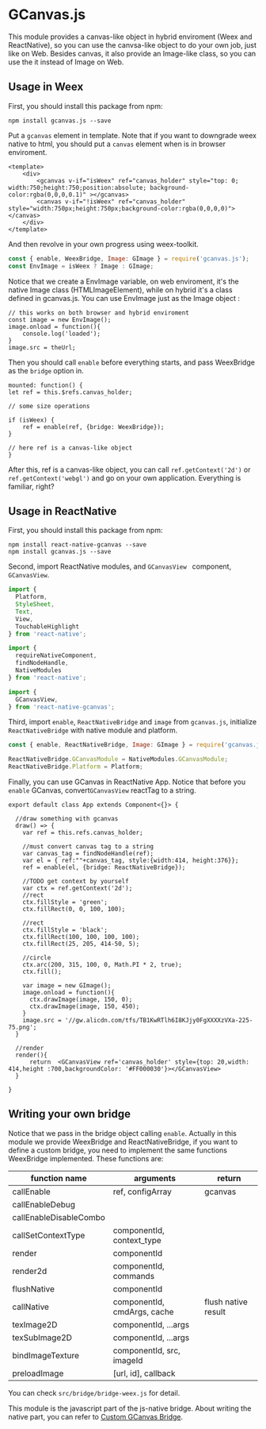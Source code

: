 # GCanvas.js

This module provides a canvas-like object in hybrid enviroment (Weex and ReactNative), so you can use the canvsa-like object to do your own job, just like on Web. Besides canvas, it also provide an Image-like class, so you can use the it  instead of Image on Web.

## Usage in Weex

First, you should install this package from npm:

```
npm install gcanvas.js --save
```

Put a `gcanvas` element in template. Note that if you want to downgrade weex native to html, you should put a `canvas` element when is in browser enviroment.

```vue
<template>
	<div>
		<gcanvas v-if="isWeex" ref="canvas_holder" style="top: 0; width:750;height:750;position:absolute; background-color:rgba(0,0,0,0.1)" ></gcanvas>
		<canvas v-if="!isWeex" ref="canvas_holder" style="width:750px;height:750px;background-color:rgba(0,0,0,0)"></canvas>
	</div>
</template>
```

And then revolve in your own progress using weex-toolkit.

```javascript
const { enable, WeexBridge, Image: GImage } = require('gcanvas.js');
const EnvImage = isWeex ? Image : GImage;
```

Notice that we create a EnvImage variable, on web enviroment, it's the native Image class (HTMLImageElement), while on hybrid it's a class defined in gcanvas.js. You can use EnvImage just as the Image object :

```
// this works on both browser and hybrid enviroment
const image = new EnvImage();
image.onload = function(){
    console.log('loaded');
}
image.src = theUrl;
```

Then you should call `enable` before everything starts, and pass WeexBridge as the `bridge` option in.

```
mounted: function() {
let ref = this.$refs.canvas_holder;

// some size operations

if (isWeex) {
    ref = enable(ref, {bridge: WeexBridge});
}

// here ref is a canvas-like object
}
```

After this, ref is a canvas-like object, you can call `ref.getContext('2d')` or `ref.getContext('webgl')` and go on your own application. Everything is familiar, right?

## Usage in ReactNative

First, you should install this package from npm:

```
npm install react-native-gcanvas --save
npm install gcanvas.js --save
```

Second,  import ReactNative modules, and  `GCanvasView `  component, `GCanvasView`.

```javascript
import {
  Platform,
  StyleSheet,
  Text,
  View,
  TouchableHighlight
} from 'react-native';

import {
  requireNativeComponent,
  findNodeHandle,
  NativeModules
} from 'react-native';

import {
  GCanvasView,
} from 'react-native-gcanvas';
```

Third, import  `enable`, `ReactNativeBridge` and `image` from  `gcanvas.js`,  initialize `ReactNativeBridge` with native module and platform.

```javascript
const { enable, ReactNativeBridge, Image: GImage } = require('gcanvas.js');

ReactNativeBridge.GCanvasModule = NativeModules.GCanvasModule;
ReactNativeBridge.Platform = Platform;
```

Finally, you can use GCanvas in ReactNative App. Notice that before you `enable` GCanvas, convert`GCanvasView` reactTag to a string.
```
export default class App extends Component<{}> {

  //draw something with gcanvas
  draw() => {
	var ref = this.refs.canvas_holder;

	//must convert canvas tag to a string
    var canvas_tag = findNodeHandle(ref);
    var el = { ref:""+canvas_tag, style:{width:414, height:376}};
    ref = enable(el, {bridge: ReactNativeBridge});

    //TODO get context by yourself
    var ctx = ref.getContext('2d');
    //rect
    ctx.fillStyle = 'green';
    ctx.fillRect(0, 0, 100, 100);

    //rect
    ctx.fillStyle = 'black';
    ctx.fillRect(100, 100, 100, 100);
    ctx.fillRect(25, 205, 414-50, 5);

    //circle
    ctx.arc(200, 315, 100, 0, Math.PI * 2, true);
    ctx.fill();

    var image = new GImage();
    image.onload = function(){
      ctx.drawImage(image, 150, 0);
      ctx.drawImage(image, 150, 450);
    }
    image.src = '//gw.alicdn.com/tfs/TB1KwRTlh6I8KJjy0FgXXXXzVXa-225-75.png';
  }

  //render
  render(){
      return  <GCanvasView ref='canvas_holder' style={top: 20,width: 414,height :700,backgroundColor: '#FF000030'}></GCanvasView>  
  }

}
```

## Writing your own bridge

Notice that we pass in the bridge object calling `enable`. Actually in this module we provide WeexBridge and ReactNativeBridge, if you want to define a custom bridge, you need to implement the same functions WeexBridge implemented. These functions are:

| function name          | arguments                   | return              |
| ---------------------- | --------------------------- | ------------------- |
| callEnable             | ref, configArray            | gcanvas             |
| callEnableDebug        |                             |                     |
| callEnableDisableCombo |                             |                     |
| callSetContextType     | componentId, context_type   |                     |
| render                 | componentId                 |                     |
| render2d               | componentId, commands       |                     |
| flushNative            | componentId                 |                     |
| callNative             | componentId, cmdArgs, cache | flush native result |
| texImage2D             | componentId, ...args        |                     |
| texSubImage2D          | componentId, ...args        |                     |
| bindImageTexture       | componentId, src, imageId   |                     |
| preloadImage           | [url, id], callback         |                     |

You can check `src/bridge/bridge-weex.js` for detail.

This module is the javascript part of the js-native bridge. About writing the native part, you can refer to [Custom GCanvas Bridge](https://alibaba.github.io/GCanvas/docs/Custom%20Bridge.html).
